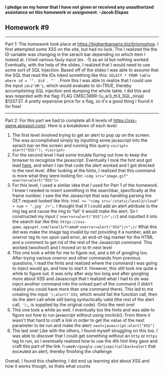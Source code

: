 <b>I pledge on my honor that I have not given or received any unauthorized assistance on this homework or assignment. -Jacob Elspas</b>

<h2>Homework #9</h2>
  
---
Part 1: 
The homework took place at https://bigbenbargains.biz/briongshop. I first attempted some XSS on the site, but had no luck. The I realized the the ID variable was changing in the serach bar depending on which item I looked at. I tried various fauly input (ex. -1) as an id but nothing worked. Eventually, with the help of the slides, I realized that I would need to use some sort of SQL Injection. Based off of the slides I was able to assume that the SQL that read the IDs loked something like this: `SELECT * FROM table where id = '". $id . "'
`. From this I was able to realize that I could use the input `id=2'OR'1`, which would evaluate to id=TRUE, thereby accomplishing SQL injection and dumping the whole table. I did this and was reqarded with the flag: FLAG CMSC389R-{u_ar3_th3_SQL_ninja} $1337.37. A pretty expensive price for a flag, so it's a good thing I found it for free!

---

Part 2:
For this part we had to complete all 6 levels of https://xss-game.appspot.com/. Here is a breakdown of each level:

1. The first level involved trying to get an alert to pop up on the screen. The was accomplished simply by inputting some javascript into the serach bar on the screen and running this query `<script> alert("XSS!"); <\script>`
2. For the second level I had some trouble fiuring out how to keep the browser to recognize the javascript. Eventually I took the hint and got lead [here](https://www.owasp.org/index.php/XSS_Filter_Evasion_Cheat_Sheet#IMG_onerror_and_javascript_alert_encode), and when I ran that code the alert worked and I got directed to the next level. After looking at the hints, I realized that this command is more what they were looking for: `<img src="image.gif" onerror=alert("XSS")>`
3. For this level, I used a similar idea that I used for Part 1 of the homework. I knew I needed to insert soemthing in the searchbar, specifically at the frame number. I saw the the Javascript that was handling parsing the GET request looked like this: `html += "<img src='/static/level3/cloud" + num + ".jpg' />";`. I thought that if I could add an alert attribute to the img tag and cause the img to 'fail' it would make the alert. So I constructed my input (`'onerror=alert("XSS")/>";//`) and inputted it into the search bar like this: `https://xss-game.appspot.com/level3/frame#'onerror=alert("XSS")/>";//` What this did was make the image tag invalid by not providing it a number, add an onerror tag to run upon said error, an end-of-tag marker for the HTML and a comment to get rid of the rest of the Javascript command. This worked (woohoo!) and I moved on to th next level
4. This one took a while for me to figure out, and a bit of googling too. After trying various onerror and other commands from previous questions, I read the hints and realized where the command I was going to inject would go, and how to start it. However, this still took me quite a while to figure out. It was only after _way_ too long and after googling more about XSS and Javascrupt that I realized what I had to do was inject another command into the onload part of the command (I didn't realize you could have more than one command there). This led to me creating the input `');alert('XSS`, which would fail the function call, then do the alert call while still being syntactically valid (the rest of the alert call, `');`, is supplied by the original code). Onto the next one!
5. This one took a while as well. I eventually too the hints and was able to figure out how to run javascript without using onclick(). From there it wasn't that hard to craft a link in order to get the value of the next parameter to be run and make the alert: `next=javascript:alert("XSS")`
6. The last one! Like with the others, I found myself struggling on this too. I was able to discover that I could get something without an `http` or `https` tag to run, so I eventually realized how to use the 4th hint they gave and craft this part of the link `frame#//google.com/jsapi?callback=alert` that exceuted an alert, thereby finishing the challenge

Overall, I found this challening. I did end up learning alot about XSS and how it works though, so thats what counts
